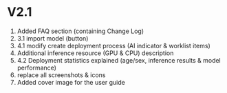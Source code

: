 # V2.1

1. Added FAQ section (containing Change Log)
2. 3.1 import model (button)
3. 4.1 modify create deployment process (AI indicator & worklist items)
4. Additional inference resource (GPU & CPU) description
5. 4.2 Deployment statistics explained (age/sex, inference results & model performance)
6. replace all screenshots & icons
7. Added cover image for the user guide
